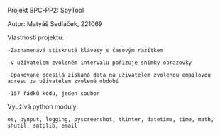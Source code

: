 Projekt BPC-PP2: SpyTool

Autor: Matyáš Sedláček, 221069

Vlastnosti projektu:
	
	-Zaznamenává stisknuté klávesy s časovým razítkem
	
	-V uživatelem zvoleném intervalu pořizuje snímky obrazovky
	
	-Opakovaně odesílá získaná data na uživatelem zvolenou emailovou adresu za uživatelem zvolené období
	
	-157 řádků kódu, jeden soubor

Využívá python moduly:
	
	os, pynput, logging, pyscreenshot, tkinter, datetime, time, math, shutil, smtplib, email


